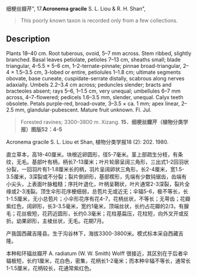 细梗丝瓣芹",
17.**Acronema gracile** S. L. Liou & R. H. Shan",

> This poorly known taxon is recorded only from a few collections.

## Description
Plants 18–40 cm. Root tuberous, ovoid, 5–7 mm across. Stem ribbed, slightly branched. Basal leaves petiolate, petioles 7–13 cm, sheaths small; blade triangular, 4–5.5 × 5–6 cm, 1–2-ternate-pinnate; pinnae broad-triangular, 2–4 × 1.5–3.5 cm, 3-lobed or entire, petiolules 1–1.8 cm; ultimate segments obovate, base cuneate, cuspidate-serrate distally, scabrous along nerves adaxially. Umbels 2.2–3.4 cm across; peduncles slender; bracts and bracteoles absent; rays 5–6, 1–1.5 cm, very unequal; umbellules 6–7 mm across, 4–7-flowered; pedicels 1.6–3.5 mm, slender, unequal. Calyx teeth obsolete. Petals purple-red, broad-ovate, 3–3.5 × ca. 1 mm; apex linear, 2–2.5 mm, glandular-pubescent. Mature fruit unknown. Fl. Jul.

> Forested ravines; 3300–3800 m. Xizang.
**15．细梗丝瓣芹（植物分类学报）图版52：4-5**

Acronema gracile S. L. Liou et Shan, 植物分类学报18 (2): 202. 1980.

直立草本，高18-40厘米。块根近卵圆形，径5-7毫米。茎上部疏生分枝，有条纹，无毛。基部叶有柄，柄长7-13厘米；叶片轮廓呈阔三角形，三出式1-2回羽状分裂，一回羽片有1-1.8厘米长的柄，羽片呈阔卵状三角形，长2-4厘米，宽1.5-3.5厘米，3深裂或不分裂；裂片倒卵形，基部楔形，先端有少数钝锯齿，齿端有小尖头，上表面叶脉粗糙；序托叶退化，叶柄呈鞘状，叶片通常2-3深裂，裂片全缘或2-3浅裂。顶生伞形花序梗细弱，总苞片无或近无；伞辐5-6，极不等长，长1-1.5厘米，无小总苞片；小伞形花序有花4-7，花柄丝状，不等长；无萼齿；花瓣紫红色，阔卵形，长3-3.5毫米，宽约1毫米，顶端丝状，长约占花瓣的2/3，有腺毛；花丝极短，花药近圆形，长约0.3毫米；花柱基扁压，花柱短，向外叉开或反折。幼果卵形，主棱丝状，无毛。花期7月。

产我国西藏吉隆县。生于沟谷林下，海拔3300-3800米。模式标本采自西藏吉隆。

本种和环辐丝瓣芹 A. radiatum (W. W. Smith) Wolff 很接近，其区别在于后者伞辐极短，长约1厘米，花白色，密集，花柄长1-2毫米；而本种伞辐不等长，通常长1-1.5厘米，花柄较长，花通常紫红色。

